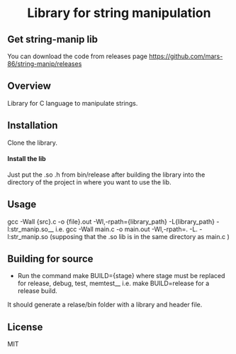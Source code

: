 <h1 align="center">Library for string manipulation</h1>

## Get string-manip lib
You can download the code from releases page https://github.com/mars-86/string-manip/releases

## Overview
Library for C language to manipulate strings.

## Installation
Clone the library.

#### Install the lib
Just put the .so .h from bin/release after building the library into the directory of the project in where you want to use the lib.

## Usage
gcc -Wall {src}.c -o {file}.out -Wl,-rpath={library_path} -L{library_path} -l:str_manip.so__
    i.e. gcc -Wall main.c -o main.out -Wl,-rpath=. -L. -l:str_manip.so (supposing that the .so lib is in the same directory as main.c )

## Building for source
- Run the command make BUILD={stage} where stage must be replaced for release, debug, test, memtest__
    i.e. make BUILD=release for a release build.

It should generate a relase/bin folder with a library and header file.

## License
MIT
